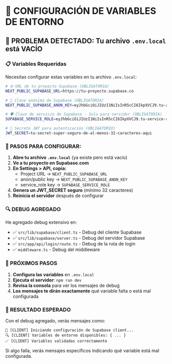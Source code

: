 # 🔐 CONFIGURACIÓN DE VARIABLES DE ENTORNO

## 🚨 PROBLEMA DETECTADO: Tu archivo `.env.local` está VACÍO

### 📋 Variables Requeridas

Necesitas configurar estas variables en tu archivo `.env.local`:

```bash
# 🌐 URL de tu proyecto Supabase (OBLIGATORIA)
NEXT_PUBLIC_SUPABASE_URL=https://tu-proyecto.supabase.co

# 🔑 Clave anónima de Supabase (OBLIGATORIA)
NEXT_PUBLIC_SUPABASE_ANON_KEY=eyJhbGciOiJIUzI1NiIsInR5cCI6IkpXVCJ9.tu-anon-key-aqui

# 🛡️ Clave de servicio de Supabase - Solo para servidor (OBLIGATORIA)
SUPABASE_SERVICE_ROLE=eyJhbGciOiJIUzI1NiIsInR5cCI6IkpXVCJ9.tu-service-role-key-aqui

# 🔐 Secreto JWT para autenticación (OBLIGATORIO)
JWT_SECRET=tu-secret-super-seguro-de-al-menos-32-caracteres-aqui
```

### 📝 PASOS PARA CONFIGURAR:

1. **Abre tu archivo `.env.local`** (ya existe pero está vacío)
2. **Ve a tu proyecto en Supabase.com**
3. **En Settings > API, copia:**
   - Project URL → `NEXT_PUBLIC_SUPABASE_URL`
   - anon/public key → `NEXT_PUBLIC_SUPABASE_ANON_KEY`  
   - service_role key → `SUPABASE_SERVICE_ROLE`
4. **Genera un JWT_SECRET seguro** (mínimo 32 caracteres)
5. **Reinicia el servidor** después de configurar

### 🔍 DEBUG AGREGADO

He agregado debug extensivo en:
- ✅ `src/lib/supabase/client.ts` - Debug del cliente Supabase
- ✅ `src/lib/supabase/server.ts` - Debug del servidor Supabase  
- ✅ `src/app/api/login/route.ts` - Debug de la ruta de login
- ✅ `middleware.ts` - Debug del middleware

### 🚀 PRÓXIMOS PASOS

1. **Configura las variables** en `.env.local`
2. **Ejecuta el servidor**: `npm run dev`
3. **Revisa la consola** para ver los mensajes de debug
4. **Los mensajes te dirán exactamente** qué variable falta o está mal configurada

### 🎯 RESULTADO ESPERADO

Con el debug agregado, verás mensajes como:
```
🚀 [CLIENT] Iniciando configuración de Supabase client...
🔍 [CLIENT] Variables de entorno disponibles: { ... }
✅ [CLIENT] Variables validadas correctamente
```

Si algo falla, verás mensajes específicos indicando qué variable está mal configurada.
